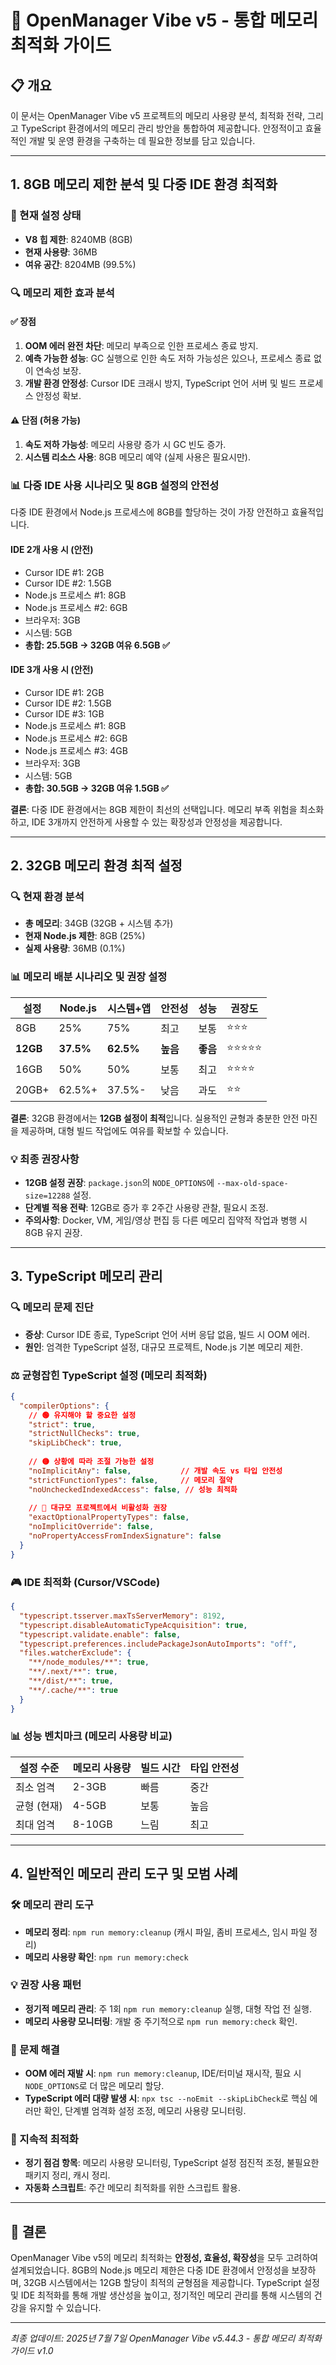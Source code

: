 # 🧠 OpenManager Vibe v5 - 통합 메모리 최적화 가이드

## 📋 개요

이 문서는 OpenManager Vibe v5 프로젝트의 메모리 사용량 분석, 최적화 전략, 그리고 TypeScript 환경에서의 메모리 관리 방안을 통합하여 제공합니다. 안정적이고 효율적인 개발 및 운영 환경을 구축하는 데 필요한 정보를 담고 있습니다.

---

## 1. 8GB 메모리 제한 분석 및 다중 IDE 환경 최적화

### 🎯 현재 설정 상태

-   **V8 힙 제한**: 8240MB (8GB)
-   **현재 사용량**: 36MB
-   **여유 공간**: 8204MB (99.5%)

### 🔍 메모리 제한 효과 분석

#### ✅ 장점

1.  **OOM 에러 완전 차단**: 메모리 부족으로 인한 프로세스 종료 방지.
2.  **예측 가능한 성능**: GC 실행으로 인한 속도 저하 가능성은 있으나, 프로세스 종료 없이 연속성 보장.
3.  **개발 환경 안정성**: Cursor IDE 크래시 방지, TypeScript 언어 서버 및 빌드 프로세스 안정성 확보.

#### ⚠️ 단점 (허용 가능)

1.  **속도 저하 가능성**: 메모리 사용량 증가 시 GC 빈도 증가.
2.  **시스템 리소스 사용**: 8GB 메모리 예약 (실제 사용은 필요시만).

### 📊 다중 IDE 사용 시나리오 및 8GB 설정의 안전성

다중 IDE 환경에서 Node.js 프로세스에 8GB를 할당하는 것이 가장 안전하고 효율적입니다.

#### IDE 2개 사용 시 (안전)

-   Cursor IDE #1: 2GB
-   Cursor IDE #2: 1.5GB
-   Node.js 프로세스 #1: 8GB
-   Node.js 프로세스 #2: 6GB
-   브라우저: 3GB
-   시스템: 5GB
-   **총합: 25.5GB → 32GB 여유 6.5GB ✅**

#### IDE 3개 사용 시 (안전)

-   Cursor IDE #1: 2GB
-   Cursor IDE #2: 1.5GB
-   Cursor IDE #3: 1GB
-   Node.js 프로세스 #1: 8GB
-   Node.js 프로세스 #2: 6GB
-   Node.js 프로세스 #3: 4GB
-   브라우저: 3GB
-   시스템: 5GB
-   **총합: 30.5GB → 32GB 여유 1.5GB ✅**

**결론**: 다중 IDE 환경에서는 8GB 제한이 최선의 선택입니다. 메모리 부족 위험을 최소화하고, IDE 3개까지 안전하게 사용할 수 있는 확장성과 안정성을 제공합니다.

---

## 2. 32GB 메모리 환경 최적 설정

### 🔍 현재 환경 분석

-   **총 메모리**: 34GB (32GB + 시스템 추가)
-   **현재 Node.js 제한**: 8GB (25%)
-   **실제 사용량**: 36MB (0.1%)

### 📊 메모리 배분 시나리오 및 권장 설정

| 설정 | Node.js | 시스템+앱 | 안전성 | 성능 | 권장도 |
|---|---|---|---|---|---|
| 8GB | 25% | 75% | 최고 | 보통 | ⭐⭐⭐ |
| **12GB** | **37.5%** | **62.5%** | **높음** | **좋음** | ⭐⭐⭐⭐⭐ |
| 16GB | 50% | 50% | 보통 | 최고 | ⭐⭐⭐⭐ |
| 20GB+ | 62.5%+ | 37.5%- | 낮음 | 과도 | ⭐⭐ |

**결론**: 32GB 환경에서는 **12GB 설정이 최적**입니다. 실용적인 균형과 충분한 안전 마진을 제공하며, 대형 빌드 작업에도 여유를 확보할 수 있습니다.

### 💡 최종 권장사항

-   **12GB 설정 권장**: `package.json`의 `NODE_OPTIONS`에 `--max-old-space-size=12288` 설정.
-   **단계별 적용 전략**: 12GB로 증가 후 2주간 사용량 관찰, 필요시 조정.
-   **주의사항**: Docker, VM, 게임/영상 편집 등 다른 메모리 집약적 작업과 병행 시 8GB 유지 권장.

---

## 3. TypeScript 메모리 관리

### 🔍 메모리 문제 진단

-   **증상**: Cursor IDE 종료, TypeScript 언어 서버 응답 없음, 빌드 시 OOM 에러.
-   **원인**: 엄격한 TypeScript 설정, 대규모 프로젝트, Node.js 기본 메모리 제한.

### ⚖️ 균형잡힌 TypeScript 설정 (메모리 최적화)

```json
{
  "compilerOptions": {
    // 🟢 유지해야 할 중요한 설정
    "strict": true,
    "strictNullChecks": true,
    "skipLibCheck": true,
    
    // 🟡 상황에 따라 조절 가능한 설정
    "noImplicitAny": false,           // 개발 속도 vs 타입 안전성
    "strictFunctionTypes": false,     // 메모리 절약
    "noUncheckedIndexedAccess": false, // 성능 최적화
    
    // 🔴 대규모 프로젝트에서 비활성화 권장
    "exactOptionalPropertyTypes": false,
    "noImplicitOverride": false,
    "noPropertyAccessFromIndexSignature": false
  }
}
```

### 🎮 IDE 최적화 (Cursor/VSCode)

```json
{
  "typescript.tsserver.maxTsServerMemory": 8192,
  "typescript.disableAutomaticTypeAcquisition": true,
  "typescript.validate.enable": false,
  "typescript.preferences.includePackageJsonAutoImports": "off",
  "files.watcherExclude": {
    "**/node_modules/**": true,
    "**/.next/**": true,
    "**/dist/**": true,
    "**/.cache/**": true
  }
}
```

### 📊 성능 벤치마크 (메모리 사용량 비교)

| 설정 수준 | 메모리 사용량 | 빌드 시간 | 타입 안전성 |
|---|---|---|---|
| 최소 엄격 | 2-3GB | 빠름 | 중간 |
| 균형 (현재) | 4-5GB | 보통 | 높음 |
| 최대 엄격 | 8-10GB | 느림 | 최고 |

---

## 4. 일반적인 메모리 관리 도구 및 모범 사례

### 🛠️ 메모리 관리 도구

-   **메모리 정리**: `npm run memory:cleanup` (캐시 파일, 좀비 프로세스, 임시 파일 정리)
-   **메모리 사용량 확인**: `npm run memory:check`

### 💡 권장 사용 패턴

-   **정기적 메모리 관리**: 주 1회 `npm run memory:cleanup` 실행, 대형 작업 전 실행.
-   **메모리 사용량 모니터링**: 개발 중 주기적으로 `npm run memory:check` 확인.

### 🚨 문제 해결

-   **OOM 에러 재발 시**: `npm run memory:cleanup`, IDE/터미널 재시작, 필요 시 `NODE_OPTIONS`로 더 많은 메모리 할당.
-   **TypeScript 에러 대량 발생 시**: `npx tsc --noEmit --skipLibCheck`로 핵심 에러만 확인, 단계별 엄격화 설정 조정, 메모리 사용량 모니터링.

### 🔄 지속적 최적화

-   **정기 점검 항목**: 메모리 사용량 모니터링, TypeScript 설정 점진적 조정, 불필요한 패키지 정리, 캐시 정리.
-   **자동화 스크립트**: 주간 메모리 최적화를 위한 스크립트 활용.

---

## 🎯 결론

OpenManager Vibe v5의 메모리 최적화는 **안정성, 효율성, 확장성**을 모두 고려하여 설계되었습니다. 8GB의 Node.js 메모리 제한은 다중 IDE 환경에서 안정성을 보장하며, 32GB 시스템에서는 12GB 할당이 최적의 균형점을 제공합니다. TypeScript 설정 및 IDE 최적화를 통해 개발 생산성을 높이고, 정기적인 메모리 관리를 통해 시스템의 건강을 유지할 수 있습니다.

---

_최종 업데이트: 2025년 7월 7일_
_OpenManager Vibe v5.44.3 - 통합 메모리 최적화 가이드 v1.0_
